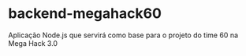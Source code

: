 # backend-megahack60
Aplicação Node.js que servirá como base para o projeto do time 60 na Mega Hack 3.0
